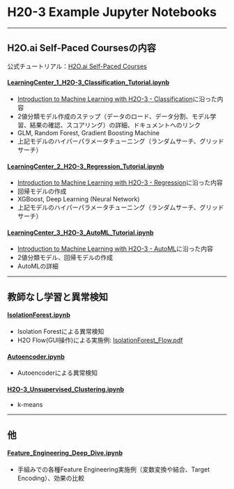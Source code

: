 # H20-3 Example Jupyter Notebooks

***
## H2O.ai Self-Paced Coursesの内容
公式チュートリアル：[H2O.ai Self-Paced Courses](https://h2oai.github.io/tutorials/)  

#### [LearningCenter_1_H2O-3_Classification_Tutorial.ipynb](./LearningCenter_1_H2O-3_Classification_Tutorial.ipynb)
- [Introduction to Machine Learning with H2O-3 - Classification](https://h2oai.github.io/tutorials/introduction-to-machine-learning-with-h2o-3-classification/#0)に沿った内容
- 2値分類モデル作成のステップ（データのロード、データ分割、モデル学習、結果の確認、スコアリング）の詳細、ドキュメントへのリンク
- GLM, Random Forest, Gradient Boosting Machine
- 上記モデルのハイパーパラメータチューニング（ランダムサーチ、グリッドサーチ）

#### [LearningCenter_2_H2O-3_Regression_Tutorial.ipynb](./LearningCenter_2_H2O-3_Regression_Tutorial.ipynb)
- [Introduction to Machine Learning with H2O-3 - Regression](https://h2oai.github.io/tutorials/introduction-to-machine-learning-with-h2o-3-regression/#0)に沿った内容  
- 回帰モデルの作成
- XGBoost, Deep Learning (Neural Network)
- 上記モデルのハイパーパラメータチューニング（ランダムサーチ、グリッドサーチ）

#### [LearningCenter_3_H2O-3_AutoML_Tutorial.ipynb](./LearningCenter_3_H2O-3_AutoML_Tutorial.ipynb)
- [Introduction to Machine Learning with H2O-3 - AutoML](https://h2oai.github.io/tutorials/introduction-to-machine-learning-with-h2o-3-automl/#0)に沿った内容
- 2値分類モデル、回帰モデルの作成
- AutoMLの詳細


***
## 教師なし学習と異常検知

#### [IsolationForest.ipynb](./IsolationForest.ipynb)
- Isolation Forestによる異常検知
- H2O Flow(GUI操作)による実施例: [IsolationForest_Flow.pdf](./IsolationForest_Flow.pdf)

#### [Autoencoder.ipynb](./Autoencoder.ipynb)
- Autoencoderによる異常検知

#### [H2O-3_Unsupervised_Clustering.ipynb](./H2O-3_Unsupervised_Clustering.ipynb)
- k-means


***
## 他

#### [Feature_Engineering_Deep_Dive.ipynb](./Feature_Engineering_Deep_Dive.ipynb)
- 手組みでの各種Feature Engineering実施例（変数変換や結合、Target Encoding）、効果の比較


